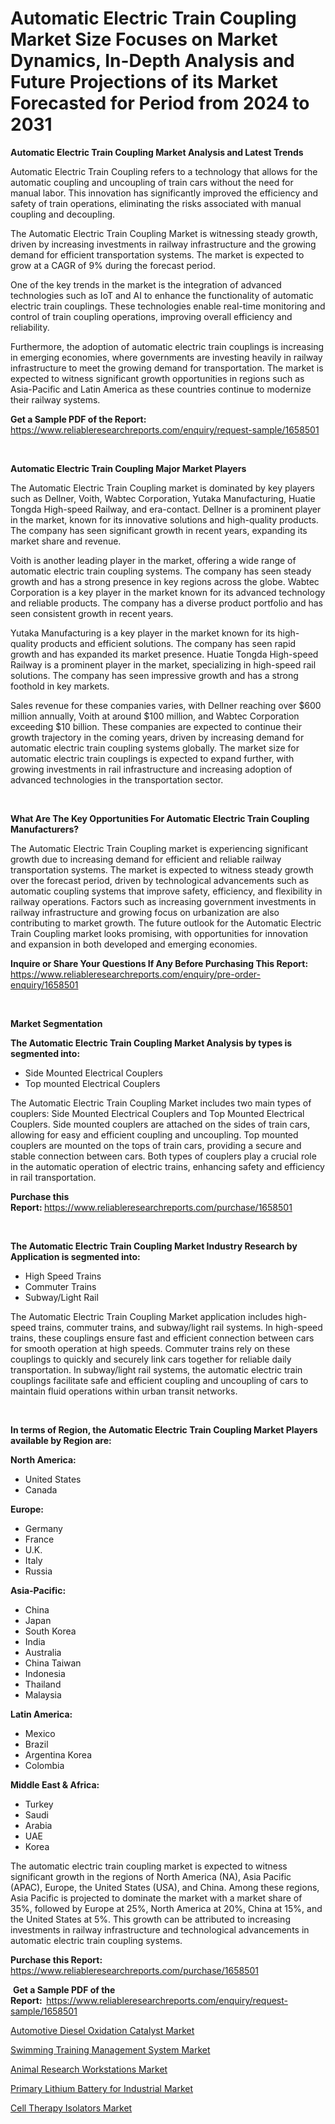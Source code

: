 <p><h1>Automatic Electric Train Coupling Market Size Focuses on Market Dynamics, In-Depth Analysis and Future Projections of its Market Forecasted for Period from 2024 to 2031</h1></p><p><strong>Automatic Electric Train Coupling Market Analysis and Latest Trends</strong></p>
<p><p>Automatic Electric Train Coupling refers to a technology that allows for the automatic coupling and uncoupling of train cars without the need for manual labor. This innovation has significantly improved the efficiency and safety of train operations, eliminating the risks associated with manual coupling and decoupling.</p><p>The Automatic Electric Train Coupling Market is witnessing steady growth, driven by increasing investments in railway infrastructure and the growing demand for efficient transportation systems. The market is expected to grow at a CAGR of 9% during the forecast period.</p><p>One of the key trends in the market is the integration of advanced technologies such as IoT and AI to enhance the functionality of automatic electric train couplings. These technologies enable real-time monitoring and control of train coupling operations, improving overall efficiency and reliability.</p><p>Furthermore, the adoption of automatic electric train couplings is increasing in emerging economies, where governments are investing heavily in railway infrastructure to meet the growing demand for transportation. The market is expected to witness significant growth opportunities in regions such as Asia-Pacific and Latin America as these countries continue to modernize their railway systems.</p></p>
<p><strong>Get a Sample PDF of the Report:&nbsp;</strong> <a href="https://www.reliableresearchreports.com/enquiry/request-sample/1658501">https://www.reliableresearchreports.com/enquiry/request-sample/1658501</a></p>
<p>&nbsp;</p>
<p><strong>Automatic Electric Train Coupling Major Market Players</strong></p>
<p><p>The Automatic Electric Train Coupling market is dominated by key players such as Dellner, Voith, Wabtec Corporation, Yutaka Manufacturing, Huatie Tongda High-speed Railway, and era-contact. Dellner is a prominent player in the market, known for its innovative solutions and high-quality products. The company has seen significant growth in recent years, expanding its market share and revenue.</p><p>Voith is another leading player in the market, offering a wide range of automatic electric train coupling systems. The company has seen steady growth and has a strong presence in key regions across the globe. Wabtec Corporation is a key player in the market known for its advanced technology and reliable products. The company has a diverse product portfolio and has seen consistent growth in recent years.</p><p>Yutaka Manufacturing is a key player in the market known for its high-quality products and efficient solutions. The company has seen rapid growth and has expanded its market presence. Huatie Tongda High-speed Railway is a prominent player in the market, specializing in high-speed rail solutions. The company has seen impressive growth and has a strong foothold in key markets.</p><p>Sales revenue for these companies varies, with Dellner reaching over $600 million annually, Voith at around $100 million, and Wabtec Corporation exceeding $10 billion. These companies are expected to continue their growth trajectory in the coming years, driven by increasing demand for automatic electric train coupling systems globally. The market size for automatic electric train couplings is expected to expand further, with growing investments in rail infrastructure and increasing adoption of advanced technologies in the transportation sector.</p></p>
<p>&nbsp;</p>
<p><strong>What Are The Key Opportunities For Automatic Electric Train Coupling Manufacturers?</strong></p>
<p><p>The Automatic Electric Train Coupling market is experiencing significant growth due to increasing demand for efficient and reliable railway transportation systems. The market is expected to witness steady growth over the forecast period, driven by technological advancements such as automatic coupling systems that improve safety, efficiency, and flexibility in railway operations. Factors such as increasing government investments in railway infrastructure and growing focus on urbanization are also contributing to market growth. The future outlook for the Automatic Electric Train Coupling market looks promising, with opportunities for innovation and expansion in both developed and emerging economies.</p></p>
<p><strong>Inquire or Share Your Questions If Any Before Purchasing This Report:</strong> <a href="https://www.reliableresearchreports.com/enquiry/pre-order-enquiry/1658501">https://www.reliableresearchreports.com/enquiry/pre-order-enquiry/1658501</a></p>
<p>&nbsp;</p>
<p><strong>Market Segmentation</strong></p>
<p><strong>The Automatic Electric Train Coupling Market Analysis by types is segmented into:</strong></p>
<p><ul><li>Side Mounted Electrical Couplers</li><li>Top mounted Electrical Couplers</li></ul></p>
<p><p>The Automatic Electric Train Coupling Market includes two main types of couplers: Side Mounted Electrical Couplers and Top Mounted Electrical Couplers. Side mounted couplers are attached on the sides of train cars, allowing for easy and efficient coupling and uncoupling. Top mounted couplers are mounted on the tops of train cars, providing a secure and stable connection between cars. Both types of couplers play a crucial role in the automatic operation of electric trains, enhancing safety and efficiency in rail transportation.</p></p>
<p><strong>Purchase this Report:&nbsp;</strong><a href="https://www.reliableresearchreports.com/purchase/1658501">https://www.reliableresearchreports.com/purchase/1658501</a></p>
<p>&nbsp;</p>
<p><strong>The Automatic Electric Train Coupling Market Industry Research by Application is segmented into:</strong></p>
<p><ul><li>High Speed Trains</li><li>Commuter Trains</li><li>Subway/Light Rail</li></ul></p>
<p><p>The Automatic Electric Train Coupling Market application includes high-speed trains, commuter trains, and subway/light rail systems. In high-speed trains, these couplings ensure fast and efficient connection between cars for smooth operation at high speeds. Commuter trains rely on these couplings to quickly and securely link cars together for reliable daily transportation. In subway/light rail systems, the automatic electric train couplings facilitate safe and efficient coupling and uncoupling of cars to maintain fluid operations within urban transit networks.</p></p>
<p>&nbsp;</p>
<p><strong>In terms of Region, the Automatic Electric Train Coupling Market Players available by Region are:</strong></p>
<p>
    <p> <strong> North America: </strong>
        <ul>
            <li>United States</li>
            <li>Canada</li>
        </ul>
        </p> 
    <p> <strong> Europe: </strong>
        <ul>
            <li>Germany</li>
            <li>France</li>
            <li>U.K.</li>
            <li>Italy</li>
            <li>Russia</li>
        </ul>
        </p> 
    <p> <strong> Asia-Pacific: </strong>
        <ul>
            <li>China</li>
            <li>Japan</li>
            <li>South Korea</li>
            <li>India</li>
            <li>Australia</li>
            <li>China Taiwan</li>
            <li>Indonesia</li>
            <li>Thailand</li>
            <li>Malaysia</li>
        </ul>
        </p> 
    <p> <strong> Latin America: </strong>
        <ul>
            <li>Mexico</li>
            <li>Brazil</li>
            <li>Argentina Korea</li>
            <li>Colombia</li>
        </ul>
        </p> 
    <p> <strong> Middle East & Africa: </strong>
        <ul>
            <li>Turkey</li>
            <li>Saudi</li>
            <li>Arabia</li>
            <li>UAE</li>
            <li>Korea</li>
        </ul>
    </p>
    </p>
<p><p>The automatic electric train coupling market is expected to witness significant growth in the regions of North America (NA), Asia Pacific (APAC), Europe, the United States (USA), and China. Among these regions, Asia Pacific is projected to dominate the market with a market share of 35%, followed by Europe at 25%, North America at 20%, China at 15%, and the United States at 5%. This growth can be attributed to increasing investments in railway infrastructure and technological advancements in automatic electric train coupling systems.</p></p>
<p><strong>Purchase this Report: </strong><a href="https://www.reliableresearchreports.com/purchase/1658501">https://www.reliableresearchreports.com/purchase/1658501</a></p>
<p>&nbsp;<strong>Get a Sample PDF of the Report:&nbsp;&nbsp;</strong><a href="https://www.reliableresearchreports.com/enquiry/request-sample/1658501">https://www.reliableresearchreports.com/enquiry/request-sample/1658501</a></p>
<p><strong></strong></p>
<p><p><a href="https://github.com/jsmusil/Market-Research-Report-List-1/blob/main/automotive-diesel-oxidation-catalyst-market.md">Automotive Diesel Oxidation Catalyst Market</a></p><p><a href="https://issuu.com/reportprime-2/docs/swimming-training-management-system-market-size-20">Swimming Training Management System Market</a></p><p><a href="https://github.com/Krish2023na/Market-Research-Report-List-3/blob/main/animal-research-workstations-market.md">Animal Research Workstations Market</a></p><p><a href="https://github.com/bmorecock/Market-Research-Report-List-1/blob/main/primary-lithium-battery-for-industrial-market.md">Primary Lithium Battery for Industrial Market</a></p><p><a href="https://github.com/RickHolmes3/Market-Research-Report-List-3/blob/main/cell-therapy-isolators-market.md">Cell Therapy Isolators Market</a></p></p>